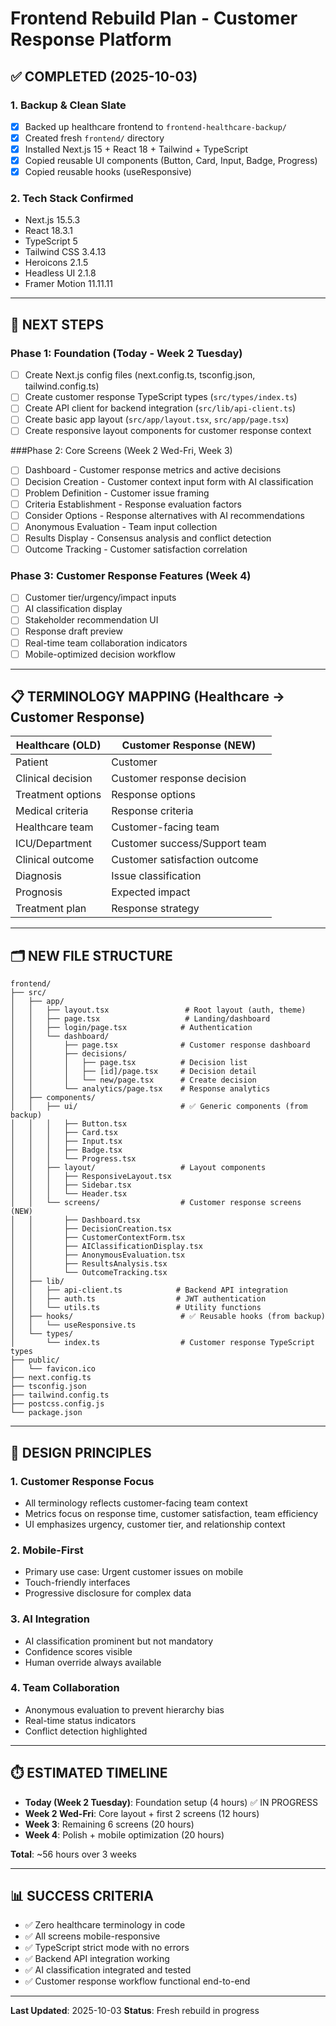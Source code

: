 # Frontend Rebuild Plan - Customer Response Platform

## ✅ COMPLETED (2025-10-03)

### 1. Backup & Clean Slate
- [x] Backed up healthcare frontend to `frontend-healthcare-backup/`
- [x] Created fresh `frontend/` directory
- [x] Installed Next.js 15 + React 18 + Tailwind + TypeScript
- [x] Copied reusable UI components (Button, Card, Input, Badge, Progress)
- [x] Copied reusable hooks (useResponsive)

### 2. Tech Stack Confirmed
- Next.js 15.5.3
- React 18.3.1
- TypeScript 5
- Tailwind CSS 3.4.13
- Heroicons 2.1.5
- Headless UI 2.1.8
- Framer Motion 11.11.11

---

## 🎯 NEXT STEPS

### Phase 1: Foundation (Today - Week 2 Tuesday)
- [ ] Create Next.js config files (next.config.ts, tsconfig.json, tailwind.config.ts)
- [ ] Create customer response TypeScript types (`src/types/index.ts`)
- [ ] Create API client for backend integration (`src/lib/api-client.ts`)
- [ ] Create basic app layout (`src/app/layout.tsx`, `src/app/page.tsx`)
- [ ] Create responsive layout components for customer response context

###Phase 2: Core Screens (Week 2 Wed-Fri, Week 3)
- [ ] Dashboard - Customer response metrics and active decisions
- [ ] Decision Creation - Customer context input form with AI classification
- [ ] Problem Definition - Customer issue framing
- [ ] Criteria Establishment - Response evaluation factors
- [ ] Consider Options - Response alternatives with AI recommendations
- [ ] Anonymous Evaluation - Team input collection
- [ ] Results Display - Consensus analysis and conflict detection
- [ ] Outcome Tracking - Customer satisfaction correlation

### Phase 3: Customer Response Features (Week 4)
- [ ] Customer tier/urgency/impact inputs
- [ ] AI classification display
- [ ] Stakeholder recommendation UI
- [ ] Response draft preview
- [ ] Real-time team collaboration indicators
- [ ] Mobile-optimized decision workflow

---

## 📋 TERMINOLOGY MAPPING (Healthcare → Customer Response)

| Healthcare (OLD) | Customer Response (NEW) |
|------------------|-------------------------|
| Patient | Customer |
| Clinical decision | Customer response decision |
| Treatment options | Response options |
| Medical criteria | Response criteria |
| Healthcare team | Customer-facing team |
| ICU/Department | Customer success/Support team |
| Clinical outcome | Customer satisfaction outcome |
| Diagnosis | Issue classification |
| Prognosis | Expected impact |
| Treatment plan | Response strategy |

---

## 🗂️ NEW FILE STRUCTURE

```
frontend/
├── src/
│   ├── app/
│   │   ├── layout.tsx                 # Root layout (auth, theme)
│   │   ├── page.tsx                   # Landing/dashboard
│   │   ├── login/page.tsx            # Authentication
│   │   └── dashboard/
│   │       ├── page.tsx              # Customer response dashboard
│   │       ├── decisions/
│   │       │   ├── page.tsx          # Decision list
│   │       │   ├── [id]/page.tsx     # Decision detail
│   │       │   └── new/page.tsx      # Create decision
│   │       └── analytics/page.tsx    # Response analytics
│   ├── components/
│   │   ├── ui/                       # ✅ Generic components (from backup)
│   │   │   ├── Button.tsx
│   │   │   ├── Card.tsx
│   │   │   ├── Input.tsx
│   │   │   ├── Badge.tsx
│   │   │   └── Progress.tsx
│   │   ├── layout/                   # Layout components
│   │   │   ├── ResponsiveLayout.tsx
│   │   │   ├── Sidebar.tsx
│   │   │   └── Header.tsx
│   │   └── screens/                  # Customer response screens (NEW)
│   │       ├── Dashboard.tsx
│   │       ├── DecisionCreation.tsx
│   │       ├── CustomerContextForm.tsx
│   │       ├── AIClassificationDisplay.tsx
│   │       ├── AnonymousEvaluation.tsx
│   │       ├── ResultsAnalysis.tsx
│   │       └── OutcomeTracking.tsx
│   ├── lib/
│   │   ├── api-client.ts            # Backend API integration
│   │   ├── auth.ts                  # JWT authentication
│   │   └── utils.ts                 # Utility functions
│   ├── hooks/                        # ✅ Reusable hooks (from backup)
│   │   └── useResponsive.ts
│   └── types/
│       └── index.ts                  # Customer response TypeScript types
├── public/
│   └── favicon.ico
├── next.config.ts
├── tsconfig.json
├── tailwind.config.ts
├── postcss.config.js
└── package.json
```

---

## 🎨 DESIGN PRINCIPLES

### 1. Customer Response Focus
- All terminology reflects customer-facing team context
- Metrics focus on response time, customer satisfaction, team efficiency
- UI emphasizes urgency, customer tier, and relationship context

### 2. Mobile-First
- Primary use case: Urgent customer issues on mobile
- Touch-friendly interfaces
- Progressive disclosure for complex data

### 3. AI Integration
- AI classification prominent but not mandatory
- Confidence scores visible
- Human override always available

### 4. Team Collaboration
- Anonymous evaluation to prevent hierarchy bias
- Real-time status indicators
- Conflict detection highlighted

---

## ⏱️ ESTIMATED TIMELINE

- **Today (Week 2 Tuesday)**: Foundation setup (4 hours) ✅ IN PROGRESS
- **Week 2 Wed-Fri**: Core layout + first 2 screens (12 hours)
- **Week 3**: Remaining 6 screens (20 hours)
- **Week 4**: Polish + mobile optimization (20 hours)

**Total**: ~56 hours over 3 weeks

---

## 📊 SUCCESS CRITERIA

- ✅ Zero healthcare terminology in code
- ✅ All screens mobile-responsive
- ✅ TypeScript strict mode with no errors
- ✅ Backend API integration working
- ✅ AI classification integrated and tested
- ✅ Customer response workflow functional end-to-end

---

**Last Updated**: 2025-10-03
**Status**: Fresh rebuild in progress
